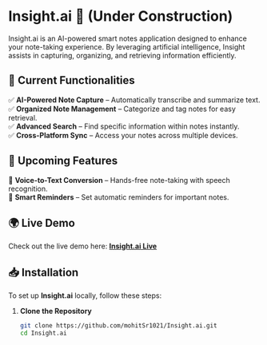 # Insight.ai 🚀 (Under Construction)

Insight.ai is an AI-powered smart notes application designed to enhance your note-taking experience. By leveraging artificial intelligence, Insight assists in capturing, organizing, and retrieving information efficiently.

## 🔧 Current Functionalities  
✅ **AI-Powered Note Capture** – Automatically transcribe and summarize text.  
✅ **Organized Note Management** – Categorize and tag notes for easy retrieval.  
✅ **Advanced Search** – Find specific information within notes instantly.  
✅ **Cross-Platform Sync** – Access your notes across multiple devices.  

## 🚧 Upcoming Features  
🔹 **Voice-to-Text Conversion** – Hands-free note-taking with speech recognition.  
🔹 **Smart Reminders** – Set automatic reminders for important notes.  

## 🌍 Live Demo  
Check out the live demo here: **[Insight.ai Live](https://insightai-dev.vercel.app/)**  

## 📥 Installation  

To set up **Insight.ai** locally, follow these steps:  

1. **Clone the Repository**  
   ```bash
   git clone https://github.com/mohitSr1021/Insight.ai.git
   cd Insight.ai
